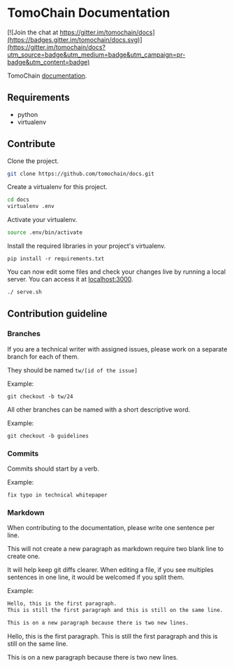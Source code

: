 # TomoChain Documentation

[![Join the chat at https://gitter.im/tomochain/docs](https://badges.gitter.im/tomochain/docs.svg)](https://gitter.im/tomochain/docs?utm_source=badge&utm_medium=badge&utm_campaign=pr-badge&utm_content=badge)

TomoChain [documentation](https://docs.tomochain.com).

## Requirements

- python
- virtualenv

## Contribute

Clone the project.

```bash
git clone https://github.com/tomochain/docs.git
```

Create a virtualenv for this project.

```bash
cd docs
virtualenv .env
```

Activate your virtualenv.

```bash
source .env/bin/activate
```

Install the required libraries in your project's virtualenv.

```
pip install -r requirements.txt
```

You can now edit some files and check your changes live by running a local server.
You can access it at [localhost:3000](http://localhost:3000/).

```bash
./ serve.sh
```

## Contribution guideline

### Branches

If you are a technical writer with assigned issues, please work on a separate branch for each of them.

They should be named `tw/[id of the issue]`

Example:

`git checkout -b tw/24`

All other branches can be named with a short descriptive word.

Example:

`git checkout -b guidelines`

### Commits

Commits should start by a verb.

Example:

`fix typo in technical whitepaper`

### Markdown

When contributing to the documentation, please write one sentence per line.

This will not create a new paragraph as markdown require two blank line to create one.

It will help keep git diffs clearer.
When editing a file, if you see multiples sentences in one line, it would be welcomed if you split them.

Example:

```markdown
Hello, this is the first paragraph.
This is still the first paragraph and this is still on the same line.

This is on a new paragraph because there is two new lines.
```

Hello, this is the first paragraph.
This is still the first paragraph and this is still on the same line.

This is on a new paragraph because there is two new lines.
